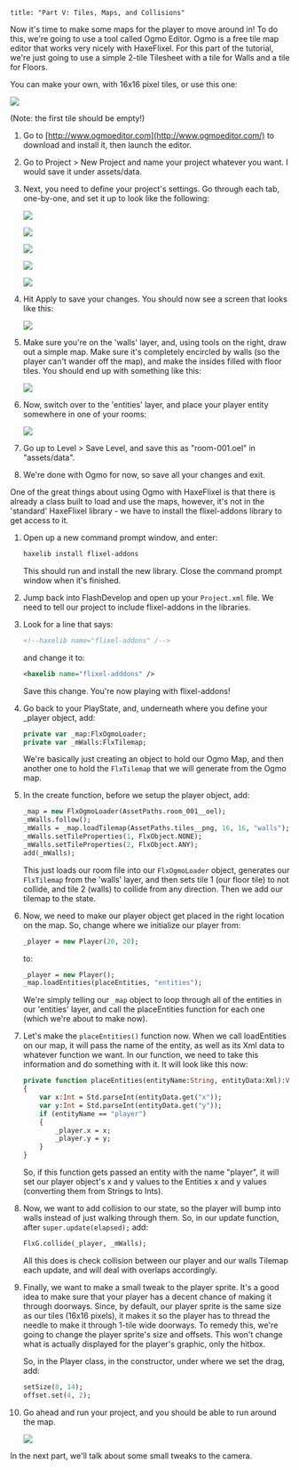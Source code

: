 ```
title: "Part V: Tiles, Maps, and Collisions"
```

Now it's time to make some maps for the player to move around in! To do this, we're going to use a tool called Ogmo Editor. Ogmo is a free tile map editor that works very nicely with HaxeFlixel. For this part of the tutorial, we're just going to use a simple 2-tile Tilesheet with a tile for Walls and a tile for Floors.

You can make your own, with 16x16 pixel tiles, or use this one:

![](https://raw.githubusercontent.com/HaxeFlixel/flixel-demos/master/Tutorials/TurnBasedRPG/assets/images/tiles.png)

(Note: the first tile should be empty!)

1. Go to [http://www.ogmoeditor.com](http://www.ogmoeditor.com/) to download and install it, then launch the editor.

2. Go to Project > New Project and name your project whatever you want. I would save it under assets/data.

3. Next, you need to define your project's settings. Go through each tab, one-by-one, and set it up to look like the following:

	![](../images/04_tutorials/0007.png)

	![](../images/04_tutorials/0008.png)

	![](../images/04_tutorials/0008b.png)

	![](../images/04_tutorials/0009.png)

	![](../images/04_tutorials/0010.png)

4. Hit Apply to save your changes. You should now see a screen that looks like this:
	
	![](../images/04_tutorials/0011.png)

5. Make sure you're on the 'walls' layer, and, using tools on the right, draw out a simple map. Make sure it's completely encircled by walls (so the player can't wander off the map), and make the insides filled with floor tiles. You should end up with something like this:
	
	![](../images/04_tutorials/0012.png)

6. Now, switch over to the 'entities' layer, and place your player entity somewhere in one of your rooms:
	
	![](../images/04_tutorials/0013.png)

7. Go up to Level > Save Level, and save this as "room-001.oel" in "assets/data".

8. We're done with Ogmo for now, so save all your changes and exit.

One of the great things about using Ogmo with HaxeFlixel is that there is already a class built to load and use the maps, however, it's not in the 'standard' HaxeFlixel library - we have to install the flixel-addons library to get access to it.

1. Open up a new command prompt window, and enter:
	
	```bash
	haxelib install flixel-addons
	```

	This should run and install the new library. Close the command prompt window when it's finished.
	
2. Jump back into FlashDevelop and open up your `Project.xml` file. We need to tell our project to include flixel-addons in the libraries.

3. Look for a line that says:
	
	```xml
	<!--haxelib name="flixel-addons" /-->
	```
	and change it to:
	
	```xml
	<haxelib name="flixel-adddons" />
	```

	Save this change. You're now playing with flixel-addons!

4. Go back to your PlayState, and,  underneath where you define your _player object, add:
	
	```haxe
	private var _map:FlxOgmoLoader;
	private var _mWalls:FlxTilemap;
	```

	We're basically just creating an object to hold our Ogmo Map, and then another one to hold the `FlxTilemap` that we will generate from the Ogmo map.

5. In the create function, before we setup the player object, add:
	
	```haxe
	_map = new FlxOgmoLoader(AssetPaths.room_001__oel);
	_mWalls.follow();
	_mWalls = _map.loadTilemap(AssetPaths.tiles__png, 16, 16, "walls");
	_mWalls.setTileProperties(1, FlxObject.NONE);
	_mWalls.setTileProperties(2, FlxObject.ANY);
	add(_mWalls);
	```

	This just loads our room file into our `FlxOgmoLoader` object, generates our `FlxTilemap` from the 'walls' layer, and then sets tile 1 (our floor tile) to not collide, and tile 2 (walls) to collide from any direction. Then we add our tilemap to the state.

6. Now, we need to make our player object get placed in the right location on the map. So, change where we initialize our player from:
	
	```haxe
	_player = new Player(20, 20);
	```

	to:

	```haxe
	_player = new Player();
	_map.loadEntities(placeEntities, "entities");
	```

	We're simply telling our `_map` object to loop through all of the entities in our 'entities' layer, and call the placeEntities function for each one (which we're about to make now).

7. Let's make the `placeEntities()` function now. When we call loadEntities on our map, it will pass the name of the entity, as well as its Xml data to whatever function we want. In our function, we need to take this information and do something with it. It will look like this now:
	
	```haxe
	private function placeEntities(entityName:String, entityData:Xml):Void
	{
		var x:Int = Std.parseInt(entityData.get("x"));
		var y:Int = Std.parseInt(entityData.get("y"));
		if (entityName == "player")
		{
			_player.x = x;
			_player.y = y;
		}
	}
	```

	So, if this function gets passed an entity with the name "player", it will set our player object's x and y values to the Entities x and y values (converting them from Strings to Ints).

8. Now, we want to add collision to our state, so the player will bump into walls instead of just walking through them. So, in our update function, after `super.update(elapsed);` add:

	```haxe
	FlxG.collide(_player, _mWalls);
	```
	
	All this does is check collision between our player and our walls Tilemap each update, and will deal with overlaps accordingly.

9. Finally, we want to make a small tweak to the player sprite. It's a good idea to make sure that your player has a decent chance of making it through doorways. Since, by default, our player sprite is the same size as our tiles (16x16 pixels), it makes it so the player has to thread the needle to make it through 1-tile wide doorways. To remedy this, we're going to change the player sprite's size and offsets. This won't change what is actually displayed for the player's graphic, only the hitbox.

	So, in the Player class, in the constructor, under where we set the drag, add:
	
	```haxe
	setSize(8, 14);
	offset.set(4, 2);
	```

10. Go ahead and run your project, and you should be able to run around the map.

	![](../images/04_tutorials/0013b.png)

In the next part, we'll talk about some small tweaks to the camera.
